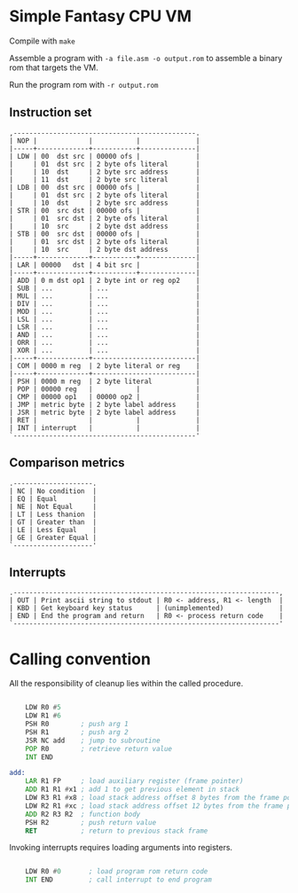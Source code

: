 # Simple Fantasy CPU VM

Compile with `make`

Assemble a program with `-a file.asm -o output.rom` to assemble a binary rom that targets the VM.

Run the program rom with `-r output.rom`

## Instruction set


    
    ,----------------------------------------------.
	| NOP |             |           |              |
    |-----+-------------+-----------+--------------|
    | LDW | 00  dst src | 00000 ofs |              |
	|     | 01  dst src | 2 byte ofs literal       |
	|     | 10  dst     | 2 byte src address       |
	|     | 11  dst     | 2 byte src literal       |
	| LDB | 00  dst src | 00000 ofs |              |
	|     | 01  dst src | 2 byte ofs literal       |
	|     | 10  dst     | 2 byte src address       |
	| STR | 00  src dst | 00000 ofs |              |
	|     | 01  src dst | 2 byte ofs literal       |
	|     | 10  src     | 2 byte dst address       |
	| STB | 00  src dst | 00000 ofs |              |
	|     | 01  src dst | 2 byte ofs literal       |
	|     | 10  src     | 2 byte dst address       |
    |-----+-------------+-----------+--------------|
	| LAR | 00000   dst | 4 bit src |              |
    |-----+-------------+-----------+--------------|
	| ADD | 0 m dst op1 | 2 byte int or reg op2    |
	| SUB | ...         | ...                      |
	| MUL | ...         | ...                      |
	| DIV | ...         | ...                      |
    | MOD | ...         | ...                      |
	| LSL | ...         | ...                      |
    | LSR | ...         | ...                      |
    | AND | ...         | ...                      |
    | ORR | ...         | ...                      |
    | XOR | ...         | ...                      |
    |-----+-------------+--------------------------|
    | COM | 0000 m reg  | 2 byte literal or reg    |
    |-----+-------------+--------------------------|
	| PSH | 0000 m reg  | 2 byte literal           |
    | POP | 00000 reg   |           |              |
    | CMP | 00000 op1   | 00000 op2 |              |
    | JMP | metric byte | 2 byte label address     |
    | JSR | metric byte | 2 byte label address     |
    | RET |             |           |              |
    | INT | interrupt   |           |              |
    `----------------------------------------------'

## Comparison metrics

    .--------------------.
    | NC | No condition  |
    | EQ | Equal         |
    | NE | Not Equal     |
    | LT | Less thanion  |
    | GT | Greater than  |
    | LE | Less Equal    |
    | GE | Greater Equal |
    `--------------------'

## Interrupts

    .-------------------------------------------------------------------,
    | OUT | Print ascii string to stdout | R0 <- address, R1 <- length  |
    | KBD | Get keyboard key status      | (unimplemented)              |
    | END | End the program and return   | R0 <- process return code    |
    `-------------------------------------------------------------------'
 

# Calling convention

All the responsibility of cleanup lies within the called procedure.

```asm

	LDW R0 #5
	LDW R1 #6
	PSH R0        ; push arg 1
	PSH R1        ; push arg 2
	JSR NC add    ; jump to subroutine
	POP R0        ; retrieve return value
	INT END

add:
	LAR R1 FP     ; load auxiliary register (frame pointer)
	ADD R1 R1 #x1 ; add 1 to get previous element in stack
	LDW R3 R1 #x8 ; load stack address offset 8 bytes from the frame pointer (arg 2)
	LDW R2 R1 #xc ; load stack address offset 12 bytes from the frame pointer (arg 1)
	ADD R2 R3 R2  ; function body
	PSH R2        ; push return value
	RET           ; return to previous stack frame

```

Invoking interrupts requires loading arguments into registers.

```asm

	LDW R0 #0       ; load program rom return code
	INT END         ; call interrupt to end program

```
